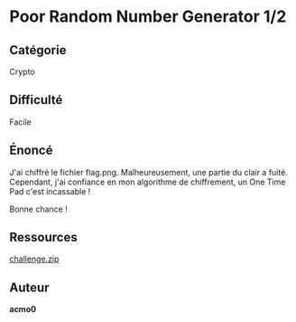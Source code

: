 # Poor Random Number Generator 1/2
## Catégorie
Crypto
## Difficulté
Facile
## Énoncé

J'ai chiffré le fichier flag.png. Malheureusement, une partie du clair a fuité. Cependant, j'ai confiance en mon algorithme de chiffrement, un One Time Pad c'est incassable !

Bonne chance !

## Ressources

[challenge.zip](challenge.zip)

## Auteur
**acmo0**